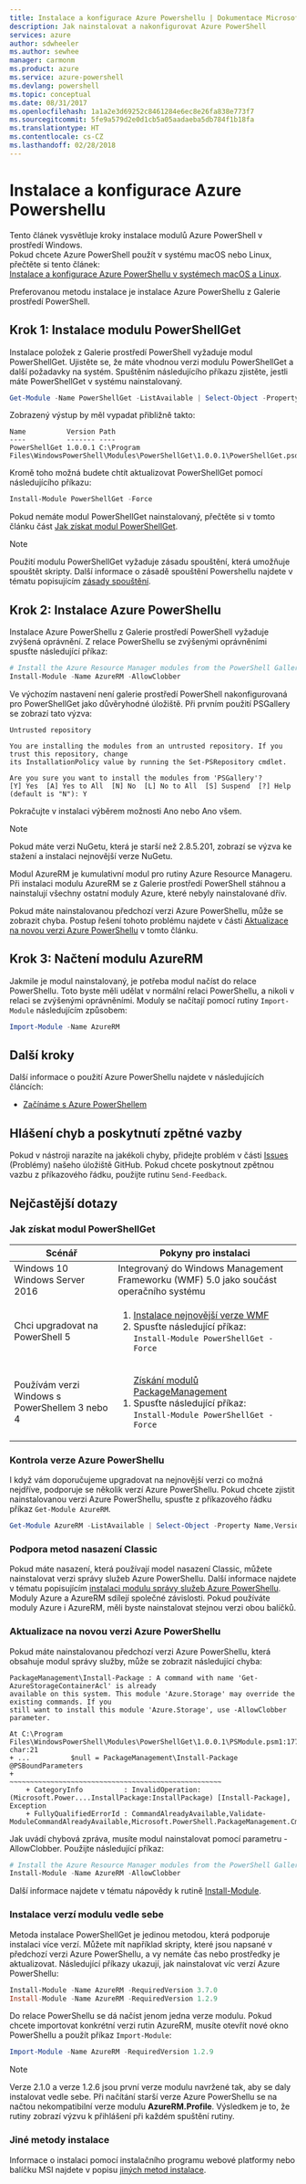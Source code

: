 ```yaml
---
title: Instalace a konfigurace Azure Powershellu | Dokumentace Microsoftu
description: Jak nainstalovat a nakonfigurovat Azure PowerShell
services: azure
author: sdwheeler
ms.author: sewhee
manager: carmonm
ms.product: azure
ms.service: azure-powershell
ms.devlang: powershell
ms.topic: conceptual
ms.date: 08/31/2017
ms.openlocfilehash: 1a1a2e3d69252c8461284e6ec8e26fa838e773f7
ms.sourcegitcommit: 5fe9a579d2e0d1cb5a05aadaeba5db784f1b18fa
ms.translationtype: HT
ms.contentlocale: cs-CZ
ms.lasthandoff: 02/28/2018
---
```

# <a name="install-and-configure-azure-powershell"></a>Instalace a konfigurace Azure Powershellu

Tento článek vysvětluje kroky instalace modulů Azure PowerShell v prostředí Windows.  
Pokud chcete Azure PowerShell použít v systému macOS nebo Linux, přečtěte si tento článek:  
[Instalace a konfigurace Azure PowerShellu v systémech macOS a Linux](install-azurermps-maclinux.md).

Preferovanou metodu instalace je instalace Azure PowerShellu z Galerie prostředí PowerShell.

## <a name="step-1-install-powershellget"></a>Krok 1: Instalace modulu PowerShellGet

Instalace položek z Galerie prostředí PowerShell vyžaduje modul PowerShellGet. Ujistěte se, že máte vhodnou verzi modulu PowerShellGet a další požadavky na systém. Spuštěním následujícího příkazu zjistěte, jestli máte PowerShellGet v systému nainstalovaný.

```powershell
Get-Module -Name PowerShellGet -ListAvailable | Select-Object -Property Name,Version,Path
```

Zobrazený výstup by měl vypadat přibližně takto:

```Output
Name          Version Path
----          ------- ----
PowerShellGet 1.0.0.1 C:\Program Files\WindowsPowerShell\Modules\PowerShellGet\1.0.0.1\PowerShellGet.psd1
```
Kromě toho možná budete chtít aktualizovat PowerShellGet pomocí následujícího příkazu:
```powershell
Install-Module PowerShellGet -Force
```

Pokud nemáte modul PowerShellGet nainstalovaný, přečtěte si v tomto článku část [Jak získat modul PowerShellGet](#how-to-get-powershellget).

> [!NOTE]
> Použití modulu PowerShellGet vyžaduje zásadu spouštění, která umožňuje spouštět skripty. Další informace o zásadě spouštění Powershellu najdete v tématu popisujícím [zásady spouštění](/powershell/module/microsoft.powershell.core/about/about_execution_policies).

## <a name="step-2-install-azure-powershell"></a>Krok 2: Instalace Azure PowerShellu

Instalace Azure PowerShellu z Galerie prostředí PowerShell vyžaduje zvýšená oprávnění. Z relace PowerShellu se zvýšenými oprávněními spusťte následující příkaz:

```powershell
# Install the Azure Resource Manager modules from the PowerShell Gallery
Install-Module -Name AzureRM -AllowClobber
```

Ve výchozím nastavení není galerie prostředí PowerShell nakonfigurovaná pro PowerShellGet jako důvěryhodné úložiště. Při prvním použití PSGallery se zobrazí tato výzva:

```Output
Untrusted repository

You are installing the modules from an untrusted repository. If you trust this repository, change
its InstallationPolicy value by running the Set-PSRepository cmdlet.

Are you sure you want to install the modules from 'PSGallery'?
[Y] Yes  [A] Yes to All  [N] No  [L] No to All  [S] Suspend  [?] Help (default is "N"): Y
```

Pokračujte v instalaci výběrem možnosti Ano nebo Ano všem.

> [!NOTE]
> Pokud máte verzi NuGetu, která je starší než 2.8.5.201, zobrazí se výzva ke stažení a instalaci nejnovější verze NuGetu.

Modul AzureRM je kumulativní modul pro rutiny Azure Resource Manageru. Při instalaci modulu AzureRM se z Galerie prostředí PowerShell stáhnou a nainstalují všechny ostatní moduly Azure, které nebyly nainstalované dřív.

Pokud máte nainstalovanou předchozí verzi Azure PowerShellu, může se zobrazit chyba. Postup řešení tohoto problému najdete v části [Aktualizace na novou verzi Azure PowerShellu](#update-azps) v tomto článku.

## <a name="step-3-load-the-azurerm-module"></a>Krok 3: Načtení modulu AzureRM
Jakmile je modul nainstalovaný, je potřeba modul načíst do relace PowerShellu. Toto byste měli udělat v normální relaci PowerShellu, a nikoli v relaci se zvýšenými oprávněními. Moduly se načítají pomocí rutiny `Import-Module` následujícím způsobem:

```powershell
Import-Module -Name AzureRM
```

## <a name="next-steps"></a>Další kroky

Další informace o použití Azure PowerShellu najdete v následujících článcích:

* [Začínáme s Azure PowerShellem](get-started-azureps.md)

## <a name="reporting-issues-and-feedback"></a>Hlášení chyb a poskytnutí zpětné vazby

Pokud v nástroji narazíte na jakékoli chyby, přidejte problém v části [Issues](https://github.com/Azure/azure-powershell/issues) (Problémy) našeho úložiště GitHub. Pokud chcete poskytnout zpětnou vazbu z příkazového řádku, použijte rutinu `Send-Feedback`.

## <a name="frequently-asked-questions"></a>Nejčastější dotazy

### <a name="how-to-get-powershellget"></a>Jak získat modul PowerShellGet

|Scénář|Pokyny pro instalaci|
|---|---|
|Windows 10<br/>Windows Server 2016|Integrovaný do Windows Management Frameworku (WMF) 5.0 jako součást operačního systému|
|Chci upgradovat na PowerShell 5|<ol><li>[Instalace nejnovější verze WMF](https://www.microsoft.com/en-us/download/details.aspx?id=54616)</li><li>Spusťte následující příkaz:<br/>```Install-Module PowerShellGet -Force```</li></ol>|
|Používám verzi Windows s PowerShellem 3 nebo 4|<ol><il>[Získání modulů PackageManagement](http://go.microsoft.com/fwlink/?LinkID=746217)</il><li>Spusťte následující příkaz:<br/>```Install-Module PowerShellGet -Force```</li></ol>|

<a id="helpmechoose"></a>
### <a name="checking-the-version-of-azure-powershell"></a>Kontrola verze Azure PowerShellu

I když vám doporučujeme upgradovat na nejnovější verzi co možná nejdříve, podporuje se několik verzí Azure PowerShellu. Pokud chcete zjistit nainstalovanou verzi Azure PowerShellu, spusťte z příkazového řádku příkaz `Get-Module AzureRM`.

```powershell
Get-Module AzureRM -ListAvailable | Select-Object -Property Name,Version,Path
```

### <a name="support-for-classic-deployment-methods"></a>Podpora metod nasazení Classic

Pokud máte nasazení, která používají model nasazení Classic, můžete nainstalovat verzi správy služeb Azure PowerShellu. Další informace najdete v tématu popisujícím [instalaci modulu správy služeb Azure PowerShellu](/powershell/azure/servicemanagement/install-azure-ps). Moduly Azure a AzureRM sdílejí společné závislosti. Pokud používáte moduly Azure i AzureRM, měli byste nainstalovat stejnou verzi obou balíčků.

### <a id="update-azps"></a>Aktualizace na novou verzi Azure PowerShellu

Pokud máte nainstalovanou předchozí verzi Azure PowerShellu, která obsahuje modul správy služby, může se zobrazit následující chyba:

```Output
PackageManagement\Install-Package : A command with name 'Get-AzureStorageContainerAcl' is already
available on this system. This module 'Azure.Storage' may override the existing commands. If you
still want to install this module 'Azure.Storage', use -AllowClobber parameter.

At C:\Program Files\WindowsPowerShell\Modules\PowerShellGet\1.0.0.1\PSModule.psm1:1772 char:21
+ ...          $null = PackageManagement\Install-Package @PSBoundParameters
+                      ~~~~~~~~~~~~~~~~~~~~~~~~~~~~~~~~~~~~~~~~~~~~~~~~~~~~
    + CategoryInfo          : InvalidOperation: (Microsoft.Power....InstallPackage:InstallPackage) [Install-Package], Exception
    + FullyQualifiedErrorId : CommandAlreadyAvailable,Validate-ModuleCommandAlreadyAvailable,Microsoft.PowerShell.PackageManagement.Cmdlets.InstallPackage
```

Jak uvádí chybová zpráva, musíte modul nainstalovat pomocí parametru -AllowClobber. Použijte následující příkaz:

```powershell
# Install the Azure Resource Manager modules from the PowerShell Gallery
Install-Module -Name AzureRM -AllowClobber
```

Další informace najdete v tématu nápovědy k rutině [Install-Module](https://msdn.microsoft.com/powershell/reference/5.1/PowerShellGet/install-module).

### <a name="installing-module-versions-side-by-side"></a>Instalace verzí modulu vedle sebe

Metoda instalace PowerShellGet je jedinou metodou, která podporuje instalaci více verzí. Můžete mít například skripty, které jsou napsané v předchozí verzi Azure PowerShellu, a vy nemáte čas nebo prostředky je aktualizovat. Následující příkazy ukazují, jak nainstalovat víc verzí Azure PowerShellu:

```powershell
Install-Module -Name AzureRM -RequiredVersion 3.7.0
Install-Module -Name AzureRM -RequiredVersion 1.2.9
```

Do relace PowerShellu se dá načíst jenom jedna verze modulu. Pokud chcete importovat konkrétní verzi rutin AzureRM, musíte otevřít nové okno PowerShellu a použít příkaz `Import-Module`:

```powershell
Import-Module -Name AzureRM -RequiredVersion 1.2.9
```

> [!NOTE]
> Verze 2.1.0 a verze 1.2.6 jsou první verze modulu navržené tak, aby se daly instalovat vedle sebe. Při načítání starší verze Azure PowerShellu se na načtou nekompatibilní verze modulu **AzureRM.Profile**. Výsledkem je to, že rutiny zobrazí výzvu k přihlášení při každém spuštění rutiny.

### <a name="other-installation-methods"></a>Jiné metody instalace

Informace o instalaci pomocí instalačního programu webové platformy nebo balíčku MSI najdete v popisu [jiných metod instalace](other-install.md).
